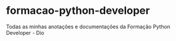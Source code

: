 # formacao-python-developer
Todas as minhas anotações e documentações da Formação Python Developer - Dio 
